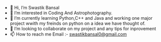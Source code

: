 - 👋 Hi, I’m Swastik Bansal
- 👀 I’m interested in Coding And Astrophotography.
- 🌱 I’m currently learning Python,C++ and Java and working one major project wwith my freinds on python on a idea we have thought of.
- 💞️ I’m looking to collaborate on my project and any tips for inprovement
- 📫 How to reach me Email :- swastikbansal0@gmail.com

<!---
swastikbansal/swastikbansal is a ✨ special ✨ repository because its `README.md` (this file) appears on your GitHub profile.
You can click the Preview link to take a look at your changes.
--->
